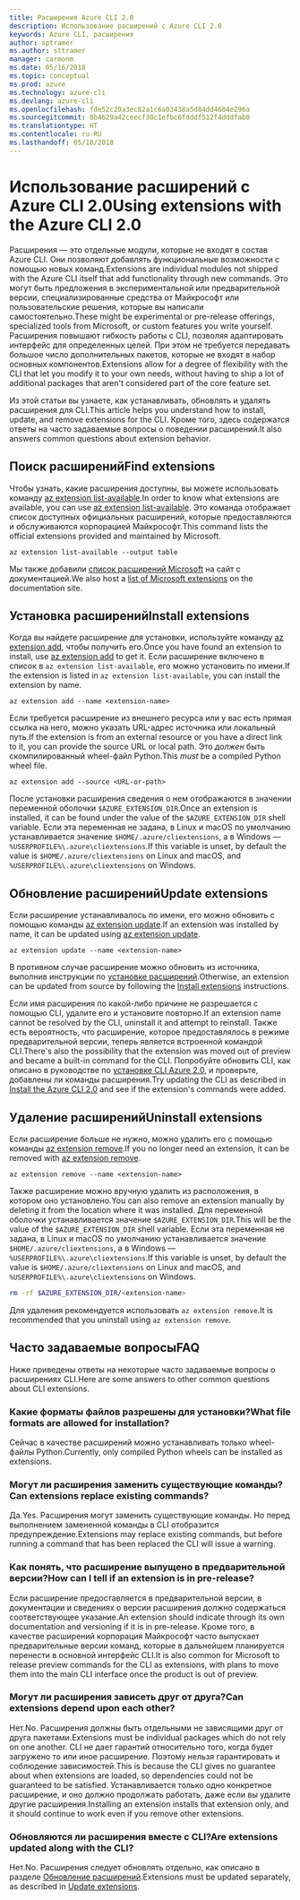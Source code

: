 ```yaml
---
title: Расширения Azure CLI 2.0
description: Использование расширений с Azure CLI 2.0
keywords: Azure CLI, расширения
author: sptramer
ms.author: sttramer
manager: carmonm
ms.date: 05/16/2018
ms.topic: conceptual
ms.prod: azure
ms.technology: azure-cli
ms.devlang: azure-cli
ms.openlocfilehash: fde52c29a3ec82a1c6a03438a5d84dd4684e296a
ms.sourcegitcommit: 8b4629a42ceecf30c1efbc6fdddf512f4dddfab0
ms.translationtype: HT
ms.contentlocale: ru-RU
ms.lasthandoff: 05/18/2018
---
```

# <a name="using-extensions-with-the-azure-cli-20"></a><span data-ttu-id="f6392-104">Использование расширений с Azure CLI 2.0</span><span class="sxs-lookup"><span data-stu-id="f6392-104">Using extensions with the Azure CLI 2.0</span></span>

<span data-ttu-id="f6392-105">Расширения — это отдельные модули, которые не входят в состав Azure CLI. Они позволяют добавлять функциональные возможности с помощью новых команд.</span><span class="sxs-lookup"><span data-stu-id="f6392-105">Extensions are individual modules not shipped with the Azure CLI itself that add functionality through new commands.</span></span> <span data-ttu-id="f6392-106">Это могут быть предложения в экспериментальной или предварительной версии, специализированные средства от Майкрософт или пользовательские решения, которые вы написали самостоятельно.</span><span class="sxs-lookup"><span data-stu-id="f6392-106">These might be experimental or pre-release offerings, specialized tools from Microsoft, or custom features you write yourself.</span></span> <span data-ttu-id="f6392-107">Расширения повышают гибкость работы с CLI, позволяя адаптировать интерфейс для определенных целей. При этом не требуется передавать большое число дополнительных пакетов, которые не входят в набор основных компонентов.</span><span class="sxs-lookup"><span data-stu-id="f6392-107">Extensions allow for a degree of flexibility with the CLI that let you modify it to your own needs, without having to ship a lot of additional packages that aren't considered part of the core feature set.</span></span>

<span data-ttu-id="f6392-108">Из этой статьи вы узнаете, как устанавливать, обновлять и удалять расширения для CLI.</span><span class="sxs-lookup"><span data-stu-id="f6392-108">This article helps you understand how to install, update, and remove extensions for the CLI.</span></span> <span data-ttu-id="f6392-109">Кроме того, здесь содержатся ответы на часто задаваемые вопросы о поведении расширений.</span><span class="sxs-lookup"><span data-stu-id="f6392-109">It also answers common questions about extension behavior.</span></span>

## <a name="find-extensions"></a><span data-ttu-id="f6392-110">Поиск расширений</span><span class="sxs-lookup"><span data-stu-id="f6392-110">Find extensions</span></span>

<span data-ttu-id="f6392-111">Чтобы узнать, какие расширения доступны, вы можете использовать команду [az extension list-available](/cli/azure/extension#az-extension-list-available).</span><span class="sxs-lookup"><span data-stu-id="f6392-111">In order to know what extensions are available, you can use [az extension list-available](/cli/azure/extension#az-extension-list-available).</span></span> <span data-ttu-id="f6392-112">Это команда отображает список доступных официальных расширений, которые предоставляются и обслуживаются корпорацией Майкрософт.</span><span class="sxs-lookup"><span data-stu-id="f6392-112">This command lists the official extensions provided and maintained by Microsoft.</span></span>

```azurecli-interactive
az extension list-available --output table
```

<span data-ttu-id="f6392-113">Мы также добавили [список расширений Microsoft](azure-cli-extensions-list.md) на сайт с документацией.</span><span class="sxs-lookup"><span data-stu-id="f6392-113">We also host a [list of Microsoft extensions](azure-cli-extensions-list.md) on the documentation site.</span></span>

## <a name="install-extensions"></a><span data-ttu-id="f6392-114">Установка расширений</span><span class="sxs-lookup"><span data-stu-id="f6392-114">Install extensions</span></span>

<span data-ttu-id="f6392-115">Когда вы найдете расширение для установки, используйте команду [az extension add](https://docs.microsoft.com/en-us/cli/azure/extension#az-extension-add), чтобы получить его.</span><span class="sxs-lookup"><span data-stu-id="f6392-115">Once you have found an extension to install, use [az extension add](https://docs.microsoft.com/en-us/cli/azure/extension#az-extension-add) to get it.</span></span> <span data-ttu-id="f6392-116">Если расширение включено в список в `az extension list-available`, его можно установить по имени.</span><span class="sxs-lookup"><span data-stu-id="f6392-116">If the extension is listed in `az extension list-available`, you can install the extension by name.</span></span>

```azurecli-interactive
az extension add --name <extension-name>
```

<span data-ttu-id="f6392-117">Если требуется расширение из внешнего ресурса или у вас есть прямая ссылка на него, можно указать URL-адрес источника или локальный путь.</span><span class="sxs-lookup"><span data-stu-id="f6392-117">If the extension is from an external resource or you have a direct link to it, you can provide the source URL or local path.</span></span> <span data-ttu-id="f6392-118">Это _должен_ быть скомпилированный wheel-файл Python.</span><span class="sxs-lookup"><span data-stu-id="f6392-118">This _must_ be a compiled Python wheel file.</span></span>

```azurecli-interactive
az extension add --source <URL-or-path>
```

<span data-ttu-id="f6392-119">После установки расширения сведения о нем отображаются в значении переменной оболочки `$AZURE_EXTENSION_DIR`.</span><span class="sxs-lookup"><span data-stu-id="f6392-119">Once an extension is installed, it can be found under the value of the `$AZURE_EXTENSION_DIR` shell variable.</span></span> <span data-ttu-id="f6392-120">Если эта переменная не задана, в Linux и macOS по умолчанию устанавливается значение `$HOME/.azure/cliextensions`, а в Windows — `%USERPROFILE%\.azure\cliextensions`.</span><span class="sxs-lookup"><span data-stu-id="f6392-120">If this variable is unset, by default the value is `$HOME/.azure/cliextensions` on Linux and macOS, and `%USERPROFILE%\.azure\cliextensions` on Windows.</span></span>

## <a name="update-extensions"></a><span data-ttu-id="f6392-121">Обновление расширений</span><span class="sxs-lookup"><span data-stu-id="f6392-121">Update extensions</span></span>

<span data-ttu-id="f6392-122">Если расширение устанавливалось по имени, его можно обновить с помощью команды [az extension update](https://docs.microsoft.com/en-us/cli/azure/extension#az-extension-update).</span><span class="sxs-lookup"><span data-stu-id="f6392-122">If an extension was installed by name, it can be updated using [az extension update](https://docs.microsoft.com/en-us/cli/azure/extension#az-extension-update).</span></span>

```azurecli-interactive
az extension update --name <extension-name>
```

<span data-ttu-id="f6392-123">В противном случае расширение можно обновить из источника, выполнив инструкции по [установке расширений](#install-extensions).</span><span class="sxs-lookup"><span data-stu-id="f6392-123">Otherwise, an extension can be updated from source by following the [Install extensions](#install-extensions) instructions.</span></span>

<span data-ttu-id="f6392-124">Если имя расширения по какой-либо причине не разрешается с помощью CLI, удалите его и установите повторно.</span><span class="sxs-lookup"><span data-stu-id="f6392-124">If an extension name cannot be resolved by the CLI, uninstall it and attempt to reinstall.</span></span> <span data-ttu-id="f6392-125">Также есть вероятность, что расширение, которое предоставлялось в режиме предварительной версии, теперь является встроенной командой CLI.</span><span class="sxs-lookup"><span data-stu-id="f6392-125">There's also the possibility that the extension was moved out of preview and became a built-in command for the CLI.</span></span> <span data-ttu-id="f6392-126">Попробуйте обновить CLI, как описано в руководстве по [установке CLI Azure 2.0](install-azure-cli.md), и проверьте, добавлены ли команды расширения.</span><span class="sxs-lookup"><span data-stu-id="f6392-126">Try updating the CLI as described in [Install the Azure CLI 2.0](install-azure-cli.md) and see if the extension's commands were added.</span></span> 

## <a name="uninstall-extensions"></a><span data-ttu-id="f6392-127">Удаление расширений</span><span class="sxs-lookup"><span data-stu-id="f6392-127">Uninstall extensions</span></span>

<span data-ttu-id="f6392-128">Если расширение больше не нужно, можно удалить его с помощью команды [az extension remove](https://docs.microsoft.com/en-us/cli/azure/extension#az-extension-remove).</span><span class="sxs-lookup"><span data-stu-id="f6392-128">If you no longer need an extension, it can be removed with [az extension remove](https://docs.microsoft.com/en-us/cli/azure/extension#az-extension-remove).</span></span>

```azurecli-interactive
az extension remove --name <extension-name>
```

<span data-ttu-id="f6392-129">Также расширение можно вручную удалить из расположения, в котором оно установлено.</span><span class="sxs-lookup"><span data-stu-id="f6392-129">You can also remove an extension manually by deleting it from the location where it was installed.</span></span> <span data-ttu-id="f6392-130">Для переменной оболочки устанавливается значение `$AZURE_EXTENSION_DIR`.</span><span class="sxs-lookup"><span data-stu-id="f6392-130">This will be the value of the `$AZURE_EXTENSION_DIR` shell variable.</span></span> <span data-ttu-id="f6392-131">Если эта переменная не задана, в Linux и macOS по умолчанию устанавливается значение `$HOME/.azure/cliextensions`, а в Windows — `%USERPROFILE%\.azure\cliextensions`.</span><span class="sxs-lookup"><span data-stu-id="f6392-131">If this variable is unset, by default the value is `$HOME/.azure/cliextensions` on Linux and macOS, and `%USERPROFILE%\.azure\cliextensions` on Windows.</span></span>

```bash
rm -rf $AZURE_EXTENSION_DIR/<extension-name>
```

<span data-ttu-id="f6392-132">Для удаления рекомендуется использовать `az extension remove`.</span><span class="sxs-lookup"><span data-stu-id="f6392-132">It is recommended that you uninstall using `az extension remove`.</span></span>

## <a name="faq"></a><span data-ttu-id="f6392-133">Часто задаваемые вопросы</span><span class="sxs-lookup"><span data-stu-id="f6392-133">FAQ</span></span>

<span data-ttu-id="f6392-134">Ниже приведены ответы на некоторые часто задаваемые вопросы о расширениях CLI.</span><span class="sxs-lookup"><span data-stu-id="f6392-134">Here are some answers to other common questions about CLI extensions.</span></span>

### <a name="what-file-formats-are-allowed-for-installation"></a><span data-ttu-id="f6392-135">Какие форматы файлов разрешены для установки?</span><span class="sxs-lookup"><span data-stu-id="f6392-135">What file formats are allowed for installation?</span></span>

<span data-ttu-id="f6392-136">Сейчас в качестве расширений можно устанавливать только wheel-файлы Python.</span><span class="sxs-lookup"><span data-stu-id="f6392-136">Currently, only compiled Python wheels can be installed as extensions.</span></span>

### <a name="can-extensions-replace-existing-commands"></a><span data-ttu-id="f6392-137">Могут ли расширения заменить существующие команды?</span><span class="sxs-lookup"><span data-stu-id="f6392-137">Can extensions replace existing commands?</span></span>

<span data-ttu-id="f6392-138">Да.</span><span class="sxs-lookup"><span data-stu-id="f6392-138">Yes.</span></span> <span data-ttu-id="f6392-139">Расширения могут заменить существующие команды. Но перед выполнением замененной команды в CLI отобразится предупреждение.</span><span class="sxs-lookup"><span data-stu-id="f6392-139">Extensions may replace existing commands, but before running a command that has been replaced the CLI will issue a warning.</span></span>

### <a name="how-can-i-tell-if-an-extension-is-in-pre-release"></a><span data-ttu-id="f6392-140">Как понять, что расширение выпущено в предварительной версии?</span><span class="sxs-lookup"><span data-stu-id="f6392-140">How can I tell if an extension is in pre-release?</span></span>

<span data-ttu-id="f6392-141">Если расширение предоставляется в предварительной версии, в документации и сведениях о версии расширения должно содержаться соответствующее указание.</span><span class="sxs-lookup"><span data-stu-id="f6392-141">An extension should indicate through its own documentation and versioning if it is in pre-release.</span></span> <span data-ttu-id="f6392-142">Кроме того, в качестве расширений корпорация Майкрософт часто выпускает предварительные версии команд, которые в дальнейшем планируется перенести в основной интерфейс CLI.</span><span class="sxs-lookup"><span data-stu-id="f6392-142">It is also common for Microsoft to release preview commands for the CLI as extensions, with plans to move them into the main CLI interface once the product is out of preview.</span></span>

### <a name="can-extensions-depend-upon-each-other"></a><span data-ttu-id="f6392-143">Могут ли расширения зависеть друг от друга?</span><span class="sxs-lookup"><span data-stu-id="f6392-143">Can extensions depend upon each other?</span></span>

<span data-ttu-id="f6392-144">Нет.</span><span class="sxs-lookup"><span data-stu-id="f6392-144">No.</span></span> <span data-ttu-id="f6392-145">Расширения должны быть отдельными не зависящими друг от друга пакетами.</span><span class="sxs-lookup"><span data-stu-id="f6392-145">Extensions must be individual packages which do not rely on one another.</span></span> <span data-ttu-id="f6392-146">CLI не дает гарантий относительно того, когда будет загружено то или иное расширение. Поэтому нельзя гарантировать и соблюдение зависимостей.</span><span class="sxs-lookup"><span data-stu-id="f6392-146">This is because the CLI gives no guarantee about when extensions are loaded, so dependencies could not be guaranteed to be satisfied.</span></span> <span data-ttu-id="f6392-147">Устанавливается только одно конкретное расширение, и оно должно продолжать работать, даже если вы удалите другие расширения.</span><span class="sxs-lookup"><span data-stu-id="f6392-147">Installing an extension installs that extension only, and it should continue to work even if you remove other extensions.</span></span>

### <a name="are-extensions-updated-along-with-the-cli"></a><span data-ttu-id="f6392-148">Обновляются ли расширения вместе с CLI?</span><span class="sxs-lookup"><span data-stu-id="f6392-148">Are extensions updated along with the CLI?</span></span>

<span data-ttu-id="f6392-149">Нет.</span><span class="sxs-lookup"><span data-stu-id="f6392-149">No.</span></span> <span data-ttu-id="f6392-150">Расширения следует обновлять отдельно, как описано в разделе [Обновление расширений](#update-extensions).</span><span class="sxs-lookup"><span data-stu-id="f6392-150">Extensions must be updated separately, as described in [Update extensions](#update-extensions).</span></span>
